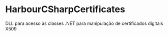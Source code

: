 # HarbourCSharpCertificates
DLL para acesso às classes .NET para manipulação de certificados digitais X509
